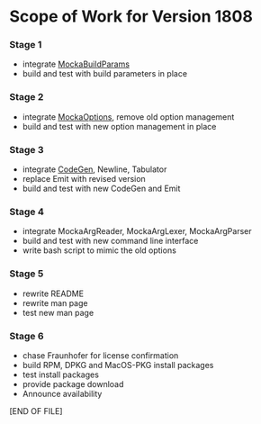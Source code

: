 # Scope of Work for Version 1808

### Stage 1
* integrate [MockaBuildParams](src/MockaBuildParams.def)
* build and test with build parameters in place

### Stage 2
* integrate [MockaOptions](src/MockaOptions.def), remove old option management
* build and test with new option management in place

### Stage 3
* integrate [CodeGen](src/CodeGen.def), Newline, Tabulator
* replace Emit with revised version
* build and test with new CodeGen and Emit

### Stage 4
* integrate MockaArgReader, MockaArgLexer, MockaArgParser
* build and test with new command line interface
* write bash script to mimic the old options

### Stage 5
* rewrite README
* rewrite man page
* test new man page

### Stage 6
* chase Fraunhofer for license confirmation
* build RPM, DPKG and MacOS-PKG install packages
* test install packages
* provide package download
* Announce availability

\[END OF FILE\]
